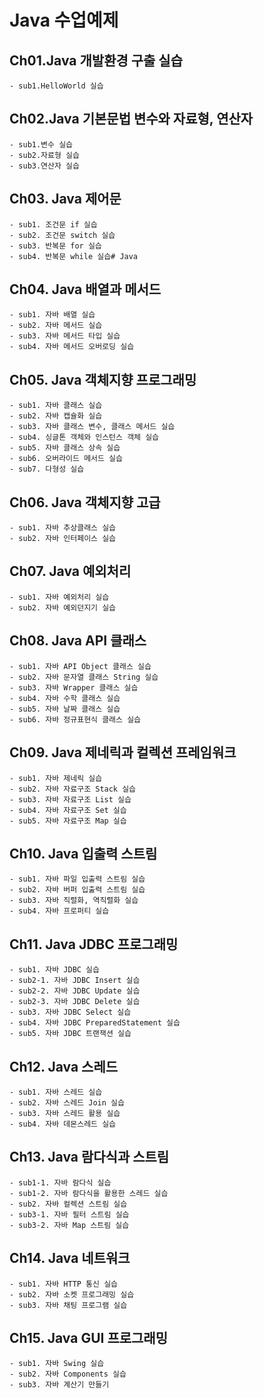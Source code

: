 # Java 수업예제
## Ch01.Java 개발환경 구출 실습
```
- sub1.HelloWorld 실습
```
## Ch02.Java 기본문법 변수와 자료형, 연산자
```
- sub1.변수 실습
- sub2.자료형 실습
- sub3.연산자 실습
```
## Ch03. Java 제어문
```
- sub1. 조건문 if 실습
- sub2. 조건문 switch 실습
- sub3. 반복문 for 실습
- sub4. 반복문 while 실습# Java
```
## Ch04. Java 배열과 메서드
```
- sub1. 자바 배열 실습
- sub2. 자바 메서드 실습
- sub3. 자바 메서드 타입 실습
- sub4. 자바 메서드 오버로딩 실습
```
## Ch05. Java 객체지향 프로그래밍
```
- sub1. 자바 클래스 실습
- sub2. 자바 캡슐화 실습
- sub3. 자바 클래스 변수, 클래스 메서드 실습
- sub4. 싱글톤 객체와 인스턴스 객체 실습
- sub5. 자바 클래스 상속 실습
- sub6. 오버라이드 메서드 실습
- sub7. 다형성 실습
```
## Ch06. Java 객체지향 고급
```
- sub1. 자바 추상클래스 실습
- sub2. 자바 인터페이스 실습
```
## Ch07. Java 예외처리
```
- sub1. 자바 예외처리 실습
- sub2. 자바 예외던지기 실습
```
## Ch08. Java API 클래스
```
- sub1. 자바 API Object 클래스 실습
- sub2. 자바 문자열 클래스 String 실습
- sub3. 자바 Wrapper 클래스 실습
- sub4. 자바 수학 클래스 실습
- sub5. 자바 날짜 클래스 실습
- sub6. 자바 정규표현식 클래스 실습
```
## Ch09. Java 제네릭과 컬렉션 프레임워크
```
- sub1. 자바 제네릭 실습
- sub2. 자바 자료구조 Stack 실습
- sub3. 자바 자료구조 List 실습
- sub4. 자바 자료구조 Set 실습
- sub5. 자바 자료구조 Map 실습
```
## Ch10. Java 입출력 스트림
```
- sub1. 자바 파일 입출력 스트림 실습
- sub2. 자바 버퍼 입출력 스트림 실습
- sub3. 자바 직렬화, 역직렬화 실습
- sub4. 자바 프로퍼티 실습
```
## Ch11. Java JDBC 프로그래밍
```
- sub1. 자바 JDBC 실습
- sub2-1. 자바 JDBC Insert 실습
- sub2-2. 자바 JDBC Update 실습
- sub2-3. 자바 JDBC Delete 실습
- sub3. 자바 JDBC Select 실습
- sub4. 자바 JDBC PreparedStatement 실습
- sub5. 자바 JDBC 트랜잭션 실습
```
## Ch12. Java 스레드
```
- sub1. 자바 스레드 실습
- sub2. 자바 스레드 Join 실습
- sub3. 자바 스레드 활용 실습
- sub4. 자바 데몬스레드 실습
```
## Ch13. Java 람다식과 스트림
```
- sub1-1. 자바 람다식 실습
- sub1-2. 자바 람다식을 활용한 스레드 실습
- sub2. 자바 컬렉션 스트림 실습
- sub3-1. 자바 필터 스트림 실습
- sub3-2. 자바 Map 스트림 실습
```
## Ch14. Java 네트워크
```
- sub1. 자바 HTTP 통신 실습
- sub2. 자바 소켓 프로그래밍 실습
- sub3. 자바 채팅 프로그램 실습
```
## Ch15. Java GUI 프로그래밍
```
- sub1. 자바 Swing 실습
- sub2. 자바 Components 실습
- sub3. 자바 계산기 만들기
```



